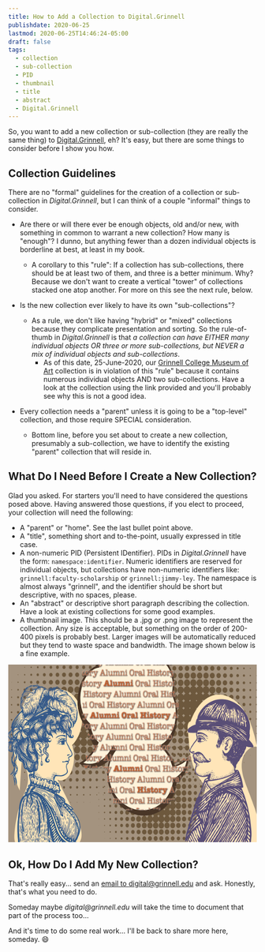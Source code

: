 ```yaml
---
title: How to Add a Collection to Digital.Grinnell
publishdate: 2020-06-25
lastmod: 2020-06-25T14:46:24-05:00
draft: false
tags:
  - collection
  - sub-collection
  - PID
  - thumbnail
  - title
  - abstract
  - Digital.Grinnell
---
```


So, you want to add a new collection or sub-collection (they are really the same thing) to [Digital.Grinnell](https://digital.grinnell.edu), eh?  It's easy, but there are some things to consider before I show you how.

## Collection Guidelines

There are no "formal" guidelines for the creation of a collection or sub-collection in _Digital.Grinnell_, but I can think of a couple "informal" things to consider.

  - Are there or will there ever be enough objects, old and/or new, with something in common to warrant a new collection?  How many is "enough"? I dunno, but anything fewer than a dozen individual objects is borderline at best, at least in my book.
    - A corollary to this "rule": If a collection has sub-collections, there should be at least two of them, and three is a better minimum.  Why? Because we don't want to create a vertical "tower" of collections stacked one atop another. For more on this see the next rule, below.  

  - Is the new collection ever likely to have its own "sub-collections"?  
    - As a rule, we don't like having "hybrid" or "mixed" collections because they complicate presentation and sorting. So the rule-of-thumb in _Digital.Grinnell_ is that _a collection can have EITHER many individual objects OR three or more sub-collections, but NEVER a mix of individual objects and sub-collections_.
      - As of this date, 25-June-2020, our [Grinnell College Museum of Art](https://digital.grinnell.edu/islandora/object/grinnell:faulconer) collection is in violation of this "rule" because it contains numerous individual objects AND two sub-collections.  Have a look at the collection using the link provided and you'll probably see why this is not a good idea.

  - Every collection needs a "parent" unless it is going to be a "top-level" collection, and those require SPECIAL consideration.
    - Bottom line, before you set about to create a new collection, presumably a sub-collection, we have to identify the existing "parent" collection that will reside in.

## What Do I Need Before I Create a New Collection?

Glad you asked. For starters you'll need to have considered the questions posed above. Having answered those questions, if you elect to proceed, your collection will need the following:

  - A "parent" or "home".  See the last bullet point above.
  - A "title", something short and to-the-point, usually expressed in title case.
  - A non-numeric PID (Persistent IDentifier). PIDs in _Digital.Grinnell_ have the form: `namespace:identifier`. Numeric identifiers are reserved for individual objects, but collections have non-numeric identifiers like: `grinnell:faculty-scholarship` or `grinnell:jimmy-ley`. The namespace is almost always "grinnell", and the identifier should be short but descriptive, with no spaces, please.  
  - An "abstract" or descriptive short paragraph describing the collection. Have a look at existing collections for some good examples.
  - A thumbnail image. This should be a .jpg or .png image to represent the collection. Any size is acceptable, but something on the order of 200-400 pixels is probably best. Larger images will be automatically reduced but they tend to waste space and bandwidth.  The image shown below is a fine example.

![AOH Thumbnail](/images/post-084/aoh-thumbnail.png "Example Collection Thumbnail")  

## Ok, How Do I Add My New Collection?

That's really easy... send an [email to digital@grinnell.edu](mailto:digital@grinnell.edu) and ask. Honestly, that's what you need to do.

Someday maybe _digital@grinnell.edu_ will take the time to document that part of the process too...


And it's time to do some real work... I'll be back to share more here, someday.  :smile:
